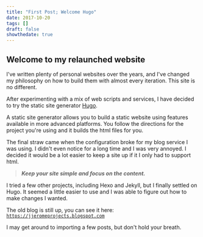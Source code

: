 ```yaml
---
title: "First Post; Welcome Hugo"
date: 2017-10-20
tags: []
draft: false
showthedate: true
---
```


## Welcome to my relaunched website

I've written plenty of personal websites over the years, and I've changed my philosophy on how to build them with almost every iteration.  This site is no different.

After experimenting with a mix of web scripts and services, I have decided to try the static site generator <a href="https://gohugo.io/" target="_blank">Hugo</a>.

A static site generator allows you to build a static website using features available in more advanced platforms.  You follow the directions for the project you're using and it builds the html files for you.

The final straw came when the configuration broke for my blog service I was using.  I didn't even notice for a long time and I was very annoyed.  I decided it would be a lot easier to keep a site up if it I only had to support html.

>  **_Keep your site simple and focus on the content._**

I tried a few other projects, including Hexo and Jekyll, but I finally settled on Hugo.  It seemed a little easier to use and I was able to figure out how to make changes I wanted.

The old blog is still up, you can see it here:   
<a href="https://jjeromeprojects.blogspot.com/" target="_blank"> `https://jjeromeprojects.blogspot.com`</a>

I may get around to importing a few posts, but don't hold your breath.  
